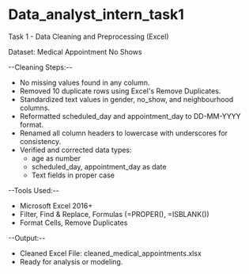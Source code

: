 # Data_analyst_intern_task1
Task 1 - Data Cleaning and Preprocessing (Excel)

Dataset: Medical Appointment No Shows

--Cleaning Steps:--
- No missing values found in any column.
- Removed 10 duplicate rows using Excel's Remove Duplicates.
- Standardized text values in gender, no_show, and neighbourhood columns.
- Reformatted scheduled_day and appointment_day to DD-MM-YYYY format.
- Renamed all column headers to lowercase with underscores for consistency.
- Verified and corrected data types:
  - age as number
  - scheduled_day, appointment_day as date
  - Text fields in proper case

--Tools Used:--
- Microsoft Excel 2016+
- Filter, Find & Replace, Formulas (=PROPER(), =ISBLANK())
- Format Cells, Remove Duplicates

--Output:--
- Cleaned Excel File: cleaned_medical_appointments.xlsx
- Ready for analysis or modeling.
